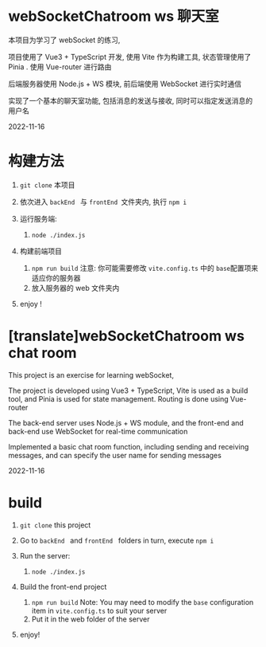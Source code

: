 # webSocketChatroom ws 聊天室

本项目为学习了 webSocket 的练习,

项目使用了 Vue3 + TypeScript 开发, 使用 Vite 作为构建工具, 状态管理使用了 Pinia . 使用 Vue-router 进行路由

后端服务器使用 Node.js + WS 模块, 前后端使用 WebSocket 进行实时通信

实现了一个基本的聊天室功能, 包括消息的发送与接收,  同时可以指定发送消息的用户名

‍2022-11-16

# 构建方法

1. `git clone` ​本项目
2. 依次进入 `backEnd ​` ​与 `frontEnd ​` ​文件夹内, 执行 `npm i`​
3. 运行服务端:

   1. `node ./index.js`​
4. 构建前端项目

   1. `npm run build`​ 注意: 你可能需要修改 `vite.config.ts`​ 中的 `base` ​配置项来适应你的服务器
   2. 放入服务器的 web 文件夹内
5. enjoy !

# [translate]webSocketChatroom ws chat room

This project is an exercise for learning webSocket,

The project is developed using Vue3 + TypeScript, Vite is used as a build tool, and Pinia is used for state management. Routing is done using Vue-router

The back-end server uses Node.js + WS module, and the front-end and back-end use WebSocket for real-time communication

Implemented a basic chat room function, including sending and receiving messages, and can specify the user name for sending messages

2022-11-16

# build

1. `git clone`​ this project
2. Go to `backEnd ​`​ and `frontEnd ​`​ folders in turn, execute `npm i`​
3. Run the server:

    1. `node ./index.js`​
4. Build the front-end project

    1. `npm run build`​ Note: You may need to modify the `base`​ configuration item in `vite.config.ts`​ to suit your server
    2. Put it in the web folder of the server
5. enjoy!
